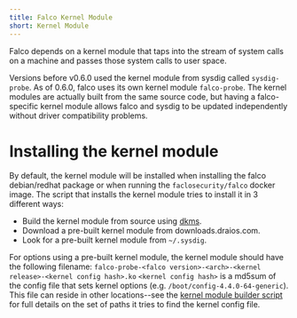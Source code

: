 ```yaml
---
title: Falco Kernel Module
short: Kernel Module
---
```


Falco depends on a kernel module that taps into the stream of system calls on a machine and passes those system calls to user space.

Versions before v0.6.0 used the kernel module from sysdig called `sysdig-probe`. As of 0.6.0, falco uses its own kernel module `falco-probe`. The kernel modules are actually built from the same source code, but having a falco-specific kernel module allows falco and sysdig to be updated independently without driver compatibility problems.

# Installing the kernel module

By default, the kernel module will be installed when installing the falco debian/redhat package or when running the `faclosecurity/falco` docker image. The script that installs the kernel module tries to install it in 3 different ways:

* Build the kernel module from source using [dkms](https://en.wikipedia.org/wiki/Dynamic_Kernel_Module_Support).
* Download a pre-built kernel module from downloads.draios.com.
* Look for a pre-built kernel module from `~/.sysdig`.

For options using a pre-built kernel module, the kernel module should have the following filename: `falco-probe-<falco version>-<arch>-<kernel release>-<kernel config hash>.ko` `<kernel config hash>` is a md5sum of the config file that sets kernel options (e.g. `/boot/config-4.4.0-64-generic`). This file can reside in other locations--see the [kernel module builder script](https://github.com/draios/sysdig/blob/dev/scripts/sysdig-probe-loader) for full details on the set of paths it tries to find the kernel config file.